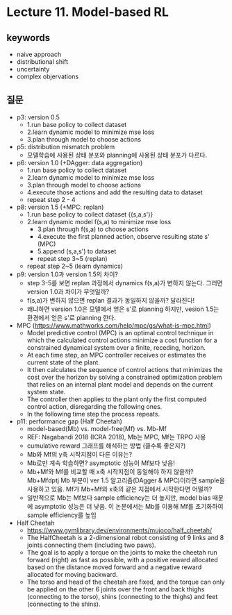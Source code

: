 # Lecture 11. Model-based RL

## keywords
- naive approach
- distributional shift
- uncertainty
- complex objervations

## 질문
- p3: version 0.5
  - 1.run base policy to collect dataset
  - 2.learn dynamic model to minimize mse loss
  - 3.plan through model to choose actions
- p5: distribution mismatch problem
  - 모델학습에 사용된 상태 분포와 planning에 사용된 상태 분포가 다르다.
- p6: version 1.0 (+DAgger: data aggregation)
  - 1.run base policy to collect dataset
  - 2.learn dynamic model to minimize mse loss
  - 3.plan through model to choose actions
  - 4.execute those actions and add the resulting data to dataset
  - repeat step 2 - 4
- p8: version 1.5 (+MPC: replan)
  - 1.run base policy to collect dataset {(s,a,s')}
  - 2.learn dynamic model f(s,a) to minimize mse loss
    - 3.plan through f(s,a) to choose actions
    - 4.execute the first planned action, observe resulting state s' (MPC)
    - 5.append (s,a,s') to dataset
    - repeat step 3~5 (replan)
  - repeat step 2~5 (learn dynamics)
- p9: version 1.0과 version 1.5의 차이?
  - step 3-5를 보면 replan 과정에서 dynamics f(s,a)가 변하지 않는다. 그러면 version 1.0과 차이가 무엇일까?
  - f(s,a)가 변하지 않으면 replan 결과가 동일하지 않을까? 달라진다!
  - 왜냐하면 version 1.0은 모델에서 얻은 s'로 planning 하지만, vesion 1.5는 환경에서 얻은 s'로 planning 한다.
- MPC (https://www.mathworks.com/help/mpc/gs/what-is-mpc.html)
  - Model predictive control (MPC) is an optimal control technique in which the calculated control actions minimize a cost function for a constrained dynamical system over a finite, receding, horizon.
  - At each time step, an MPC controller receives or estimates the current state of the plant.
  - It then calculates the sequence of control actions that minimizes the cost over the horizon by solving a constrained optimization problem that relies on an internal plant model and depends on the current system state.
  - The controller then applies to the plant only the first computed control action, disregarding the following ones.
  - In the following time step the process repeats.
- p11: performance gap (Half Cheetah)  
  - model-based(Mb) vs. model-free(Mf) vs. Mb-Mf
  - REF: Nagabandi 2018 (ICRA 2018), Mb는 MPC, Mf는 TRPO 사용
  - cumulative reward 그래프를 해석하는 방법 (클수록 좋은지?)
  - Mb와 Mf의 y축 시작지점이 다른 이유는?
  - Mb로만 계속 학습하면? asymptotic 성능이 Mf보다 낮음!
  - Mb+Mf와 Mf를 비교할 때 x축 시작지점이 동일해야 하지 않을까? Mb+Mfdptj Mb 부분이 ver 1.5 알고리즘(DAgger & MPC)이라면 sample을 사용하고 있음. Mf가 Mb+Mf와 x축의 같은 지점에서 시작한다면 어떨까?
  - 일반적으로 Mb는 Mf보다 sample efficiency는 더 높지만, model bias 때문에 asymptotic 성능은 더 낮음. 이 논문에서는 Mb를 이용해 Mf를 초기화하여 sample efficiency를 높임
- Half Cheetah
  - https://www.gymlibrary.dev/environments/mujoco/half_cheetah/
  - The HalfCheetah is a 2-dimensional robot consisting of 9 links and 8 joints connecting them (including two paws).
  - The goal is to apply a torque on the joints to make the cheetah run forward (right) as fast as possible, with a positive reward allocated based on the distance moved forward and a negative reward allocated for moving backward.
  - The torso and head of the cheetah are fixed, and the torque can only be applied on the other 6 joints over the front and back thighs (connecting to the torso), shins (connecting to the thighs) and feet (connecting to the shins).


 

